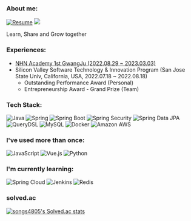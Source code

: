 ### About me:
[![Resume](https://img.shields.io/badge/Resume-000000?style=flat-square&logo=Notion&logoColor=white)]()
<a href="https://velog.io/@songs4805"><img src="https://img.shields.io/badge/Blog-11B48A?style=flat-square&logo=Vimeo&logoColor=white&link=https://velog.io/@songs4805"/></a>

Learn, Share and Grow together

### Experiences:
- [NHN Academy 1st GwangJu (2022.08.29 ~ 2023.03.03)](https://github.com/nhnacademy-1st-gwangju)
- Silicon Valley Software Technology & Innovation Program (San Jose State Univ, California, USA, 2022.07.18 ~ 2022.08.18)
  - Outstanding Performance Award (Personal)
  - Entrepreneurship Award - Grand Prize (Team)

### Tech Stack:

![Java](https://img.shields.io/badge/Java-007396?style=flat-square&logo=Java)
![Spring](https://img.shields.io/badge/Spring-6DB33F?style=flat-square&logo=spring&logoColor=white)
![Spring Boot](http://img.shields.io/badge/SpringBoot-6DB33F?style=flat-square&logo=SpringBoot&logoColor=white)
![Spring Security](https://img.shields.io/static/v1?style=flat-square&message=Spring+Security&color=6DB33F&logo=Spring+Security&logoColor=FFFFFF&label=)
![Spring Data JPA](http://img.shields.io/badge/SpringDataJPA-59666C?style=flat-square&logo=Hibernate&logoColor=white)
![QueryDSL](http://img.shields.io/badge/QueryDSL-4479A1?style=flat-square&logo=Hibernate&logoColor=white)
![MySQL](http://img.shields.io/badge/MySQL-4479A1?style=flat-square&logo=MySQL&logoColor=white)
![Docker](http://img.shields.io/badge/Docker-2496ED?style=flat-square&logo=Docker&logoColor=white)
![Amazon AWS](http://img.shields.io/badge/AmazonAWS-232F3E?style=flat-square&logo=AmazonAWS)

### I've used more than once:
![JavaScript](http://img.shields.io/badge/JavaScript-F7DF1E?style=flat-square&logo=JavaScript&logoColor=white)
![Vue.js](http://img.shields.io/badge/Vue.js-4FC88D?style=flat-square&logo=Vue.js&logoColor=white)
![Python](http://img.shields.io/badge/Python-3776AB?style=flat-square&logo=Python&logoColor=white)

### I'm currently learning:
![Spring Cloud](http://img.shields.io/badge/SpringCloud-6DB33F?style=flat-square&logo=Spring&logoColor=white)
![Jenkins](http://img.shields.io/badge/Jenkins-D24939?style=flat-square&logo=Jenkins&logoColor=white)
![Redis](https://img.shields.io/badge/Redis-DC382D?style=flat-square&logo=Redis&logoColor=white)

<!--
![Kotlin](http://img.shields.io/badge/Kotlin-7F52FF?style=flat-square&logo=Kotlin&logoColor=white)
-->

### solved.ac
[![songs4805's Solved.ac stats](http://mazassumnida.wtf/api/v2/generate_badge?boj=songs4805)](https://solved.ac/songs4805/)
